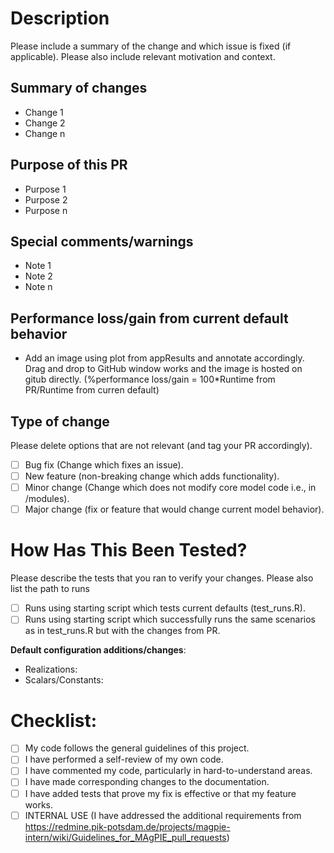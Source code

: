 # Description

Please include a summary of the change and which issue is fixed (if applicable).
Please also include relevant motivation and context.

## Summary of changes

- Change 1
- Change 2
- Change n

## Purpose of this PR

- Purpose 1
- Purpose 2
- Purpose n

## Special comments/warnings

- Note 1
- Note 2
- Note n

## Performance loss/gain from current default behavior

- Add an image using plot from appResults and annotate accordingly.
Drag and drop to GitHub window works and the image is hosted on gitub directly.
(%performance loss/gain = 100*Runtime from PR/Runtime from curren default)

## Type of change

Please delete options that are not relevant (and tag your PR accordingly).

- [ ] Bug fix (Change which fixes an issue).
- [ ] New feature (non-breaking change which adds functionality).
- [ ] Minor change (Change which does not modify core model code i.e., in /modules).
- [ ] Major change (fix or feature that would change current model behavior).

# How Has This Been Tested?

Please describe the tests that you ran to verify your changes.
Please also list the path to runs

- [ ] Runs using starting script which tests current defaults (test_runs.R).
- [ ] Runs using starting script which successfully runs the same scenarios as in test_runs.R but with the changes from PR.

**Default configuration additions/changes**:
* Realizations:
* Scalars/Constants:

# Checklist:

- [ ] My code follows the general guidelines of this project.
- [ ] I have performed a self-review of my own code.
- [ ] I have commented my code, particularly in hard-to-understand areas.
- [ ] I have made corresponding changes to the documentation.
- [ ] I have added tests that prove my fix is effective or that my feature works.
- [ ] INTERNAL USE (I have addressed the additional requirements from https://redmine.pik-potsdam.de/projects/magpie-intern/wiki/Guidelines_for_MAgPIE_pull_requests)
